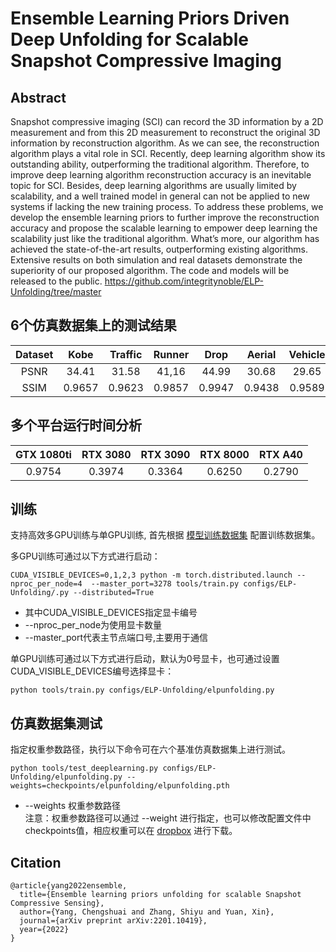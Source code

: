 # Ensemble Learning Priors Driven Deep Unfolding for Scalable Snapshot Compressive Imaging 
## Abstract
Snapshot compressive imaging (SCI) can record the
3D information by a 2D measurement and from this 2D
measurement to reconstruct the original 3D information by
reconstruction algorithm. As we can see, the reconstruction
algorithm plays a vital role in SCI. Recently, deep learning
algorithm show its outstanding ability, outperforming the
traditional algorithm. Therefore, to improve deep learning
algorithm reconstruction accuracy is an inevitable topic for
SCI. Besides, deep learning algorithms are usually limited
by scalability, and a well trained model in general can
not be applied to new systems if lacking the new training
process. To address these problems, we develop the ensemble learning priors to further improve the reconstruction 
accuracy and propose the scalable learning to empower
deep learning the scalability just like the traditional
algorithm. What’s more, our algorithm has achieved the
state-of-the-art results, outperforming existing algorithms.
Extensive results on both simulation and real datasets
demonstrate the superiority of our proposed algorithm.
The code and models will be released to the public.
https://github.com/integritynoble/ELP-Unfolding/tree/master

## 6个仿真数据集上的测试结果
|Dataset|Kobe  |Traffic|Runner| Drop  | Aerial | Vehicle|Average|
|:----:|:----: |:----:|:-----:|:----:  | :-----:|:----: |:----:|
|PSNR | 34.41| 31.58 | 41,16 | 44.99 |  30.68 | 29.65 |  35.41 | 
|SSIM |0.9657|0.9623 |0.9857|0.9947 |0.9438 |0.9589 |0.9685|

## 多个平台运行时间分析
|GTX 1080ti |RTX 3080 |RTX 3090 | RTX 8000 | RTX A40|
|:---------:|:------: |:-------:|:-------:|:------:|
|  0.9754   | 0.3974  |  0.3364 |  0.6250 |  0.2790|

## 训练
支持高效多GPU训练与单GPU训练, 首先根据 [模型训练数据集](../../docs/add_datasets_cn.md) 配置训练数据集。

多GPU训练可通过以下方式进行启动：
```
CUDA_VISIBLE_DEVICES=0,1,2,3 python -m torch.distributed.launch --nproc_per_node=4  --master_port=3278 tools/train.py configs/ELP-Unfolding/.py --distributed=True
```
* 其中CUDA_VISIBLE_DEVICES指定显卡编号  
* --nproc_per_node为使用显卡数量  
* --master_port代表主节点端口号,主要用于通信

单GPU训练可通过以下方式进行启动，默认为0号显卡，也可通过设置CUDA_VISIBLE_DEVICES编号选择显卡：
```
python tools/train.py configs/ELP-Unfolding/elpunfolding.py
```

## 仿真数据集测试
指定权重参数路径，执行以下命令可在六个基准仿真数据集上进行测试。
```
python tools/test_deeplearning.py configs/ELP-Unfolding/elpunfolding.py --weights=checkpoints/elpunfolding/elpunfolding.pth
```
* --weights 权重参数路径  
注意：权重参数路径可以通过 --weight 进行指定，也可以修改配置文件中checkpoints值，相应权重可以在 [dropbox](https://www.dropbox.com/sh/96nf7jzabhqj4mh/AAB09QXrNGi_kujDDnWn6G32a?dl=0) 进行下载。
<!-- ## 真实数据集测试
执行以下命令可在真实数据集上进行测试。
```
python tools/real_data/test_deeplearning.py configs/ELP-Unfolding/elpunfolding_real_cr10.py --weights=checkpoints/elpunfolding/elpunfolding_real_cr10.pth

```
注意：
* 权重参数路径可以通过 --weight 进行指定，也可以修改配置文件中checkpoints值，相应权重可以在 [dropbox](https://www.dropbox.com/sh/96nf7jzabhqj4mh/AAB09QXrNGi_kujDDnWn6G32a?dl=0) 进行下载。
* 这里仅仅展示了压缩率为10的真实数据，对于其他压缩率我们需要首先修改elpunfolding_real_cr10.py文件中cr的属性值，并对模型进行重新训练。 -->
## Citation
```
@article{yang2022ensemble,
  title={Ensemble learning priors unfolding for scalable Snapshot Compressive Sensing},
  author={Yang, Chengshuai and Zhang, Shiyu and Yuan, Xin},
  journal={arXiv preprint arXiv:2201.10419},
  year={2022}
}
```
